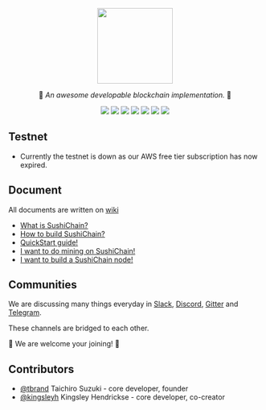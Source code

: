 <p align="center">
  <img src="https://raw.githubusercontent.com/SushiChain/SushiChain/master/imgs/sushichain.png" width="150" height="150" />
</p1>

<p align="center">🍣 <i>An awesome developable blockchain implementation.</i> 🍣</p>

<p align="center"><a href="https://circleci.com/gh/SushiChain/SushiChain/tree/master"><img src="https://circleci.com/gh/SushiChain/SushiChain/tree/master.png?circle-token=099c1a2ed8be9aebf10eb09f79d65dfa4b05cf8e"></a>
<a href="https://sushicoin.xyz/viewType.html?buildTypeId=SushiChain_1MainBuild&guest=1">
<img src="https://sushicoin.xyz/app/rest/builds/buildType:(id:SushiChain_1MainBuild)/statusIcon"/></a>
<a href="https://bit.ly/2HJBu1z"><img src="https://img.shields.io/badge/chat-slack-brightgreen.svg"></a>
<a href="https://discord.gg/qBqfJPv"><img src="https://img.shields.io/discord/441519469810941953.svg"></a>
<a href="https://gitter.im/SushiChain/Lobby"><img src="https://img.shields.io/gitter/room/nwjs/nw.js.svg"></a>
<a href="https://t.me/joinchat/Inebcg83C4ccxydPkzTdSw"><img src="https://img.shields.io/badge/chat-telegram-brightgreen.svg"></a>
<a href="https://github.com/SushiChain/SushiChain/wiki"><img src="https://img.shields.io/badge/document-wiki-yellow.svg"></a></p>

## Testnet

* Currently the testnet is down as our AWS free tier subscription has now expired.

## Document

All documents are written on [wiki](https://github.com/SushiChain/SushiChain/wiki)

* [What is SushiChain?](https://github.com/SushiChain/SushiChain/wiki/What-is-SushiChain%3F)
* [How to build SushiChain?](https://github.com/SushiChain/SushiChain/wiki/How-to-build-SushiChain%3F)
* [QuickStart guide!](https://github.com/SushiChain/SushiChain/wiki/SushiChain-QuickStart)
* [I want to do mining on SushiChain!](https://github.com/SushiChain/SushiChain/wiki/Mining-SushiChain)
* [I want to build a SushiChain node!](https://github.com/SushiChain/SushiChain/wiki/Build-a-SushiChain-node)

## Communities

We are discussing many things everyday in [Slack](https://bit.ly/2HJBu1z), [Discord](https://discord.gg/qBqfJPv), [Gitter](https://gitter.im/SushiChain/Lobby) and [Telegram](https://t.me/joinchat/Inebcg83C4ccxydPkzTdSw).

These channels are bridged to each other.

🍣 We are welcome your joining! 🍣

## Contributors
- [@tbrand](https://github.com/tbrand) Taichiro Suzuki - core developer, founder
- [@kingsleyh](https://github.com/kingsleyh) Kingsley Hendrickse - core developer, co-creator
